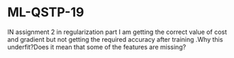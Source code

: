 # ML-QSTP-19
IN assignment 2 in regularization part I am getting the correct value of cost and gradient but not getting the required accuracy after training .Why this underfit?Does it mean that some of the features are missing?
